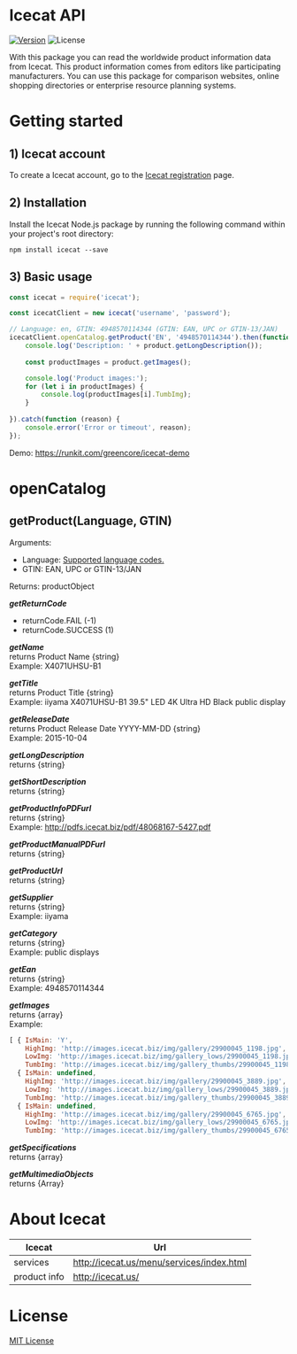 # Icecat API
[![Version][npm-image]][npm-url] ![License][license-image]


With this package you can read the worldwide product information data from Icecat. This product information comes from editors like participating manufacturers. You can use this package for comparison websites, online shopping directories or enterprise resource planning systems. 



# Getting started

## 1) Icecat account
To create a Icecat account, go to the [Icecat registration](https://icecat.biz/registration/) page.

## 2) Installation
Install the Icecat Node.js package by running the following command within your project's root directory:

```
npm install icecat --save
```

## 3) Basic usage

```js
const icecat = require('icecat');

const icecatClient = new icecat('username', 'password');

// Language: en, GTIN: 4948570114344 (GTIN: EAN, UPC or GTIN-13/JAN) 
icecatClient.openCatalog.getProduct('EN', '4948570114344').then(function (product) {
    console.log('Description: ' + product.getLongDescription());
    
    const productImages = product.getImages();

    console.log('Product images:');
    for (let i in productImages) {
        console.log(productImages[i].TumbImg);
    }
    
}).catch(function (reason) {
    console.error('Error or timeout', reason);
});
```
Demo: https://runkit.com/greencore/icecat-demo

# openCatalog

## getProduct(Language, GTIN)

Arguments:
- Language: [Supported language codes.](Languages.md)
- GTIN: EAN, UPC or GTIN-13/JAN

Returns: productObject


***getReturnCode***
- returnCode.FAIL (-1)
- returnCode.SUCCESS (1)

***getName***
<br/>
returns Product Name {string}
<br/>Example: X4071UHSU-B1

***getTitle***
<br/>
returns Product Title {string}
<br/>Example: iiyama X4071UHSU-B1 39.5" LED 4K Ultra HD Black public display

***getReleaseDate***
<br/>
returns Product Release Date YYYY-MM-DD {string}
<br/>Example: 2015-10-04

***getLongDescription***
<br/>
returns {string}

***getShortDescription***
<br/>
returns {string}

***getProductInfoPDFurl***
<br/>
returns {string}
<br/>Example: http://pdfs.icecat.biz/pdf/48068167-5427.pdf

***getProductManualPDFurl***
<br/>
returns {string}


***getProductUrl***
<br/>
returns {string}

***getSupplier***
<br/>
returns {string}
<br/>Example: iiyama

***getCategory***
<br/>
returns {string}
<br/>Example: public displays

***getEan***
<br/>
returns {string}
<br/>Example: 4948570114344

***getImages***
<br/>
returns {array}
<br/>Example: 
```js
[ { IsMain: 'Y',
    HighImg: 'http://images.icecat.biz/img/gallery/29900045_1198.jpg',
    LowImg: 'http://images.icecat.biz/img/gallery_lows/29900045_1198.jpg',
    TumbImg: 'http://images.icecat.biz/img/gallery_thumbs/29900045_1198.jpg' },
  { IsMain: undefined,
    HighImg: 'http://images.icecat.biz/img/gallery/29900045_3889.jpg',
    LowImg: 'http://images.icecat.biz/img/gallery_lows/29900045_3889.jpg',
    TumbImg: 'http://images.icecat.biz/img/gallery_thumbs/29900045_3889.jpg' },
  { IsMain: undefined,
    HighImg: 'http://images.icecat.biz/img/gallery/29900045_6765.jpg',
    LowImg: 'http://images.icecat.biz/img/gallery_lows/29900045_6765.jpg',
    TumbImg: 'http://images.icecat.biz/img/gallery_thumbs/29900045_6765.jpg' }]
```

***getSpecifications***
<br/>
returns {array}

***getMultimediaObjects***
<br/>
returns {Array}


# About Icecat

| Icecat           | Url                                       |
|------------------|-------------------------------------------|
| services         | http://icecat.us/menu/services/index.html |
| product info     | http://icecat.us/                         | 

# License
[MIT License](https://github.com/GreenCore/icecat/blob/master/LICENSE)

[npm-image]: https://img.shields.io/npm/v/icecat.svg
[npm-url]: https://npmjs.org/package/icecat
[license-image]: https://img.shields.io/npm/l/icecat.svg